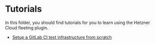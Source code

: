 # Tutorials

In this folder, you should find tutorials for you to learn using the Hetzner Cloud fleeting plugin.

- [Setup a GitLab CI test infrastructure from scratch](setup-gitlab-ci-test-infrastructure-from-scratch.md)
